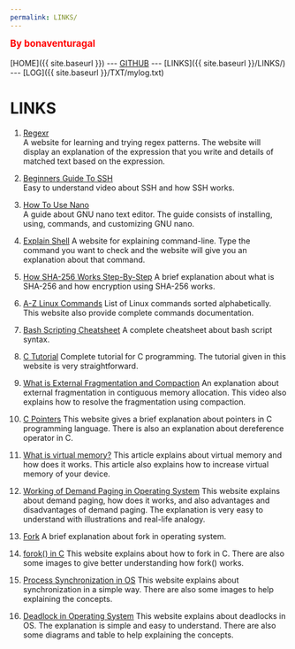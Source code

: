 ```yaml
---
permalink: LINKS/
---
```

<span style="color:red; font-weight:bold; font-size:larger;">By bonaventuragal</span>
<br><br>
[HOME]({{ site.baseurl }}) --- [GITHUB](https://github.com/bonaventuragal/os222/) --- [LINKS]({{ site.baseurl }}/LINKS/) --- [LOG]({{ site.baseurl }}/TXT/mylog.txt)
# LINKS
1. [Regexr](https://regexr.com/)<br/>
A website for learning and trying regex patterns. The website will display an explanation of the expression that you write and details of matched text based on the expression.

2. [Beginners Guide To SSH](https://www.youtube.com/watch?v=qWKK_PNHnnA)<br/>
Easy to understand video about SSH and how SSH works.

3. [How To Use Nano](https://linuxize.com/post/how-to-use-nano-text-editor/)<br/>
A guide about GNU nano text editor. The guide consists of installing, using, commands, and customizing GNU nano.

4. [Explain Shell](https://explainshell.com/)
A website for explaining command-line. Type the command you want to check and the website will give you an explanation about that command.

5. [How SHA-256 Works Step-By-Step](https://blog.boot.dev/cryptography/how-sha-2-works-step-by-step-sha-256/)
A brief explanation about what is SHA-256 and how encryption using SHA-256 works.

6. [A-Z Linux Commands](https://ss64.com/bash/)
List of Linux commands sorted alphabetically. This website also provide complete commands documentation.

7. [Bash Scripting Cheatsheet](https://devhints.io/bash)
A complete cheatsheet about bash script syntax.

8. [C Tutorial](https://www.tutorialspoint.com/cprogramming/index.htm)
Complete tutorial for C programming. The tutorial given in this website is very straightforward.

9. [What is External Fragmentation and Compaction](https://youtu.be/W_baoquYJ5Q)
An explanation about external fragmentation in contiguous memory allocation. This video also explains how to resolve the fragmentation using compaction.

10. [C Pointers](https://www.w3schools.com/c/c_pointers.php)
This website gives a brief explanation about pointers in C programming language. There is also an explanation about dereference operator in C.

11. [What is virtual memory?](https://techmonitor.ai/what-is/what-is-virtual-memory-4929986)
This article explains about virtual memory and how does it works. This article also explains how to increase virtual memory of your device.

12. [Working of Demand Paging in Operating System](https://www.naukri.com/learning/articles/working-of-demand-paging-in-operating-system/)
This website explains about demand paging, how does it works, and also advantages and disadvantages of demand paging. The explanation is very easy to understand with illustrations and real-life analogy.

13. [Fork](https://www.computerhope.com/jargon/f/fork.htm)
A brief explanation about fork in operating system.

14. [forok() in C](https://www.geeksforgeeks.org/fork-system-call/)
This website explains about how to fork in C. There are also some images to give better understanding how fork() works. 

15. [Process Synchronization in OS](https://www.scaler.com/topics/operating-system/process-synchronization-in-os/)
This website explains about synchronization in a simple way. There are also some images to help explaining the concepts.

16. [Deadlock in Operating System](https://www.scaler.com/topics/operating-system/deadlock-in-os/)
This website explains about deadlocks in OS. The explanation is simple and easy to understand. There are also some diagrams and table to help explaining the concepts.
